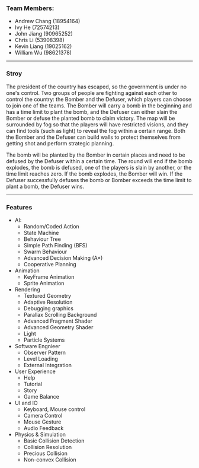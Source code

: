 ### Team Members:
- Andrew Chang (18954164)
- Ivy He (72574213)
- John Jiang (90965252)
- Chris Li (53908398)
- Kevin Liang (19025162)
- William Wu (98621378)

---

### Stroy
The president of the country has escaped, so the government is under no one's control. Two
groups of people are fighting against each other to control the country: the Bomber and the
Defuser, which players can choose to join one of the teams. The Bomber will carry a bomb in the
beginning and has a time limit to plant the bomb, and the Defuser can either slain the Bomber or
defuse the planted bomb to claim victory. The map will be surrounded by fog so that the players
will have restricted visions, and they can find tools (such as light) to reveal the fog within a
certain range. Both the Bomber and the Defuser can build walls to protect themselves from
getting shot and perform strategic planning.

The bomb will be planted by the Bomber in certain places and need to be defused by the Defuser
within a certain time. The round will end if the bomb explodes, the bomb is defused, one of the
players is slain by another, or the time limit reaches zero. If the bomb explodes, the Bomber will
win. If the Defuser successfully defuses the bomb or Bomber exceeds the time limit to plant a
bomb, the Defuser wins.

---

### Features
- AI:
  - Random/Coded Action
  - State Machine
  - Behaviour Tree
  - Simple Path Finding (BFS)
  - Swarm Behaviour
  - Advanced Decision Making (A*)
  - Cooperative Planning
- Animation
  - KeyFrame Animation
  - Sprite Animation
- Rendering
  - Textured Geometry
  - Adaptive Resolution
  - Debugging graphics
  - Parallax Scrolling Background
  - Advanced Fragment Shader
  - Advanced Geometry Shader
  - Light
  - Particle Systems
- Software Engnieer
  - Observer Pattern
  - Level Loading
  - External Integration
- User Experience
  - Help
  - Tutorial
  - Story
  - Game Balance
- UI and IO
  - Keyboard, Mouse control
  - Camera Control
  - Mouse Gesture
  - Audio Feedback
- Physics & Simulation
  - Basic Collision Detection
  - Collision Resolution
  - Precious Collision
  - Non-convex Collision